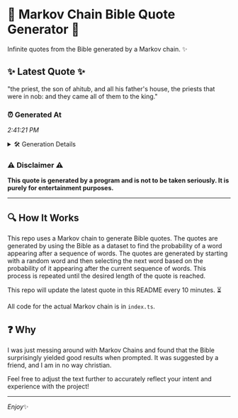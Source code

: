 # 📖 Markov Chain Bible Quote Generator 📖

Infinite quotes from the Bible generated by a Markov chain. ✨

## ✨ Latest Quote ✨
"the priest, the son of ahitub, and all his father's house, the priests that were in nob: and they came all of them to the king."

### ⏰ Generated At
*2:41:21 PM*

<details>
    <summary>🛠️ Generation Details</summary>
    <p>
        <strong>🌱 Seed:</strong> the<br>
        <strong>🔄 Iterations:</strong> 25<br>
        <strong>📜 Context History:</strong><br>[ the ]: priest,<br>[ the, priest, ]: the<br>[ the, priest,, the ]: son<br>[ the, priest,, the, son ]: of<br>[ the, priest,, the, son, of ]: ahitub,<br>[ the, priest,, the, son, of, ahitub, ]: and<br>[ priest,, the, son, of, ahitub,, and ]: all<br>[ the, son, of, ahitub,, and, all ]: his<br>[ son, of, ahitub,, and, all, his ]: father's<br>[ of, ahitub,, and, all, his, father's ]: house,<br>[ ahitub,, and, all, his, father's, house, ]: the<br>[ and, all, his, father's, house,, the ]: priests<br>[ all, his, father's, house,, the, priests ]: that<br>[ his, father's, house,, the, priests, that ]: were<br>[ father's, house,, the, priests, that, were ]: in<br>[ house,, the, priests, that, were, in ]: nob:<br>[ the, priests, that, were, in, nob: ]: and<br>[ priests, that, were, in, nob:, and ]: they<br>[ that, were, in, nob:, and, they ]: came<br>[ were, in, nob:, and, they, came ]: all<br>[ in, nob:, and, they, came, all ]: of<br>[ nob:, and, they, came, all, of ]: them<br>[ and, they, came, all, of, them ]: to<br>[ they, came, all, of, them, to ]: the<br>[ came, all, of, them, to, the ]: king.<br>
    </p>
</details>

### ⚠️ Disclaimer ⚠️
**This quote is generated by a program and is not to be taken seriously. It is purely for entertainment purposes.**

---

## 🔍 How It Works

This repo uses a Markov chain to generate Bible quotes. The quotes are generated by using the Bible as a dataset to find the probability of a word appearing after a sequence of words. The quotes are generated by starting with a random word and then selecting the next word based on the probability of it appearing after the current sequence of words. This process is repeated until the desired length of the quote is reached.

This repo will update the latest quote in this README every 10 minutes. ⏳

All code for the actual Markov chain is in `index.ts`.

## ❓ Why

I was just messing around with Markov Chains and found that the Bible surprisingly yielded good results when prompted. 
It was suggested by a friend, and I am in no way christian.

Feel free to adjust the text further to accurately reflect your intent and experience with the project!

---

*Enjoy*✨
